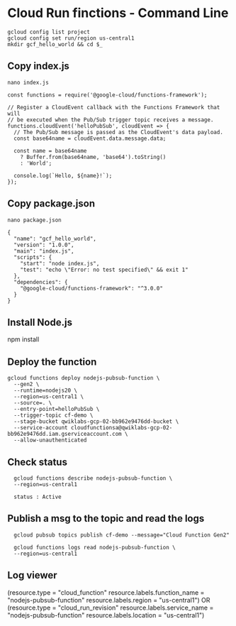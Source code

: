 # Cloud Run finctions - Command Line

```gcloud auth list
gcloud config list project
gcloud config set run/region us-central1
mkdir gcf_hello_world && cd $_
```
## Copy index.js

```
nano index.js

const functions = require('@google-cloud/functions-framework');

// Register a CloudEvent callback with the Functions Framework that will
// be executed when the Pub/Sub trigger topic receives a message.
functions.cloudEvent('helloPubSub', cloudEvent => {
  // The Pub/Sub message is passed as the CloudEvent's data payload.
  const base64name = cloudEvent.data.message.data;

  const name = base64name
    ? Buffer.from(base64name, 'base64').toString()
    : 'World';

  console.log(`Hello, ${name}!`);
});
```

## Copy package.json

```
nano package.json

{
  "name": "gcf_hello_world",
  "version": "1.0.0",
  "main": "index.js",
  "scripts": {
    "start": "node index.js",
    "test": "echo \"Error: no test specified\" && exit 1"
  },
  "dependencies": {
    "@google-cloud/functions-framework": "^3.0.0"
  }
}
```
## Install Node.js

npm install

## Deploy the function 

```
gcloud functions deploy nodejs-pubsub-function \
  --gen2 \
  --runtime=nodejs20 \
  --region=us-central1 \
  --source=. \
  --entry-point=helloPubSub \
  --trigger-topic cf-demo \
  --stage-bucket qwiklabs-gcp-02-bb962e9476dd-bucket \
  --service-account cloudfunctionsa@qwiklabs-gcp-02-bb962e9476dd.iam.gserviceaccount.com \
  --allow-unauthenticated
```

## Check status 

```
  gcloud functions describe nodejs-pubsub-function \
  --region=us-central1 

  status : Active 

```

## Publish a msg to the topic and read the logs 

```
  gcloud pubsub topics publish cf-demo --message="Cloud Function Gen2"

  gcloud functions logs read nodejs-pubsub-function \
  --region=us-central1 
```

## Log viewer
  (resource.type = "cloud_function"
resource.labels.function_name = "nodejs-pubsub-function"
resource.labels.region = "us-central1")
 OR 
(resource.type = "cloud_run_revision"
resource.labels.service_name = "nodejs-pubsub-function"
resource.labels.location = "us-central1")

